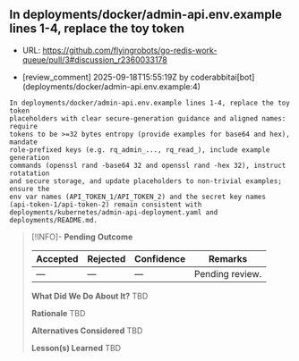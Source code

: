 ## In deployments/docker/admin-api.env.example lines 1-4, replace the toy token

- URL: https://github.com/flyingrobots/go-redis-work-queue/pull/3#discussion_r2360033178

- [review_comment] 2025-09-18T15:55:19Z by coderabbitai[bot] (deployments/docker/admin-api.env.example:4)

```text
In deployments/docker/admin-api.env.example lines 1-4, replace the toy token
placeholders with clear secure-generation guidance and aligned names: require
tokens to be >=32 bytes entropy (provide examples for base64 and hex), mandate
role-prefixed keys (e.g. rq_admin_..., rq_read_), include example generation
commands (openssl rand -base64 32 and openssl rand -hex 32), instruct rotatation
and secure storage, and update placeholders to non-trivial examples; ensure the
env var names (API_TOKEN_1/API_TOKEN_2) and the secret key names
(api-token-1/api-token-2) remain consistent with
deployments/kubernetes/admin-api-deployment.yaml and deployments/README.md.
```

> [!INFO]- **Pending**
> **Outcome**
> 
> | Accepted | Rejected | Confidence | Remarks |
> |----------|----------|------------|---------|
> | — | — | — | Pending review. |
>
> **What Did We Do About It?**
> TBD
>
> **Rationale**
> TBD
>
> **Alternatives Considered**
> TBD
>
> **Lesson(s) Learned**
> TBD
